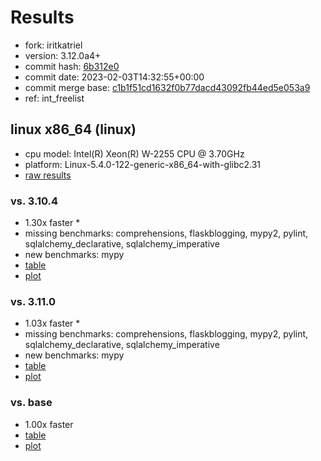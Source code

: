 # Results

- fork: iritkatriel
- version: 3.12.0a4+
- commit hash: [6b312e0](https://github.com/iritkatriel/cpython/commit/6b312e0)
- commit date: 2023-02-03T14:32:55+00:00
- commit merge base: [c1b1f51cd1632f0b77dacd43092fb44ed5e053a9](https://github.com/iritkatriel/cpython/commit/c1b1f51cd1632f0b77dacd43092fb44ed5e053a9)
- ref: int_freelist

## linux x86_64 (linux)

- cpu model: Intel(R) Xeon(R) W-2255 CPU @ 3.70GHz
- platform: Linux-5.4.0-122-generic-x86_64-with-glibc2.31
- [raw results](bm-20230203-linux-x86_64-iritkatriel-int_freelist-3.12.0a4%2B-6b312e0.json)

### vs. 3.10.4

- 1.30x faster \*
- missing benchmarks: comprehensions, flaskblogging, mypy2, pylint, sqlalchemy_declarative, sqlalchemy_imperative
- new benchmarks: mypy
- [table](bm-20230203-linux-x86_64-iritkatriel-int_freelist-3.12.0a4%2B-6b312e0-vs-3.10.4.md)
- [plot](bm-20230203-linux-x86_64-iritkatriel-int_freelist-3.12.0a4%2B-6b312e0-vs-3.10.4.png)

### vs. 3.11.0

- 1.03x faster \*
- missing benchmarks: comprehensions, flaskblogging, mypy2, pylint, sqlalchemy_declarative, sqlalchemy_imperative
- new benchmarks: mypy
- [table](bm-20230203-linux-x86_64-iritkatriel-int_freelist-3.12.0a4%2B-6b312e0-vs-3.11.0.md)
- [plot](bm-20230203-linux-x86_64-iritkatriel-int_freelist-3.12.0a4%2B-6b312e0-vs-3.11.0.png)

### vs. base

- 1.00x faster
- [table](bm-20230203-linux-x86_64-iritkatriel-int_freelist-3.12.0a4%2B-6b312e0-vs-base.md)
- [plot](bm-20230203-linux-x86_64-iritkatriel-int_freelist-3.12.0a4%2B-6b312e0-vs-base.png)

